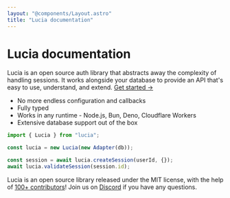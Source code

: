 ```yaml
---
layout: "@components/Layout.astro"
title: "Lucia documentation"
---
```


# Lucia documentation

Lucia is an open source auth library that abstracts away the complexity of handling sessions. It works alongside your database to provide an API that's easy to use, understand, and extend. [Get started →](/getting-started)

- No more endless configuration and callbacks
- Fully typed
- Works in any runtime - Node.js, Bun, Deno, Cloudflare Workers
- Extensive database support out of the box

```ts
import { Lucia } from "lucia";

const lucia = new Lucia(new Adapter(db));

const session = await lucia.createSession(userId, {});
await lucia.validateSession(session.id);
```

Lucia is an open source library released under the MIT license, with the help of [100+ contributors](https://github.com/lucia-auth/lucia/graphs/contributors)! Join us on [Discord]() if you have any questions.
